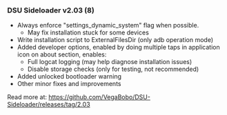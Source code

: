 ### DSU Sideloader v2.03 (8)

- Always enforce "settings_dynamic_system" flag when possible.
    - May fix installation stuck for some devices
- Write installation script to ExternalFilesDir (only adb operation mode)
- Added developer options, enabled by doing multiple taps in application icon on about section, enables:
    - Full logcat logging (may help diagnose installation issues)
    - Disable storage checks (only for testing, not recommended)
- Added unlocked bootloader warning
- Other minor fixes and improvements

Read more at: https://github.com/VegaBobo/DSU-Sideloader/releases/tag/2.03